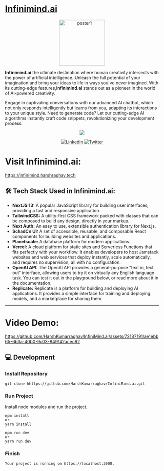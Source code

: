 <p align="center">

# [Infinimind.ai](https://infinimind.harshraghav.tech)

</p>
<p align="center">

<img width="150" alt="poster1" src="https://github.com/HarshKumarraghav/InfiniMind.ai/assets/72187191/dc2c05d0-e0a6-4f36-8017-f73a312223b2">

</p>

**Infinimind.ai** the ultimate destination where human creativity intersects with the power of artificial intelligence. Unleash the full potential of your imagination and bring your ideas to life in ways you've never imagined. With its cutting-edge features,**Infinimind.ai** stands out as a pioneer in the world of AI-powered creativity.

Engage in captivating conversations with our advanced AI chatbot, which not only responds intelligently but learns from you, adapting its interactions to your unique style. Need to generate code? Let our cutting-edge AI algorithms instantly craft code snippets, revolutionizing your development process.

<p align="center">
<img src="https://img.shields.io/badge/Author-@HarshKumarraghav-critical" />
</p>
<div align="center">

[![LinkedIn](https://img.shields.io/badge/LinkedIn-%230077B5.svg?logo=linkedin&logoColor=white)](https://linkedin.com/in/https://www.linkedin.com/in/harsh-kumar-raghav-7285311b9/) [![Twitter](https://img.shields.io/badge/Twitter-%231DA1F2.svg?logo=Twitter&logoColor=white)](https://twitter.com/https://twitter.com/_Harsh_raghav_)

</div>

# Visit Infinimind.ai:

https://infinimind.harshraghav.tech

## 🛠️ Tech Stack Used in Infinimind.ai:

- **NextJS 13:** A popular JavaScript library for building user interfaces, providing a fast and responsive application.
- **TailwindCSS:** A utility-first CSS framework packed with classes that can be composed to build any design, directly in your markup.
- **Next Auth:** An easy to use, extensible authentication library for Next.js.
- **SchadCn UI:** A set of accessible, reusable, and composable React components for building websites and applications.
- **Planetscale:** A database platform for modern applications.
- **Vercel:** A cloud platform for static sites and Serverless Functions that fits perfectly with your workflow. It enables developers to host Jamstack websites and web services that deploy instantly, scale automatically, and requires no supervision, all with no configuration.
- **OpenAI API:** The OpenAI API provides a general-purpose "text in, text out" interface, allowing users to try it on virtually any English language task. You can test it out in the playground below, or read more about it in the documentation.
- **Replicate:** Replicate is a platform for building and deploying AI applications. It provides a simple interface for training and deploying models, and a marketplace for sharing them.

---

# Video Demo:

https://github.com/HarshKumarraghav/InfiniMind.ai/assets/72187191/ae1ebb65-6b3a-40b0-9c03-849142acec92

## 💻 Development

### Install Repository

```git
git clone hhttps://github.com/HarshKumarraghav/InfiniMind.ai.git
```

### Run Project

Install node modules and run the project.

```
npm install
or
yarn install
```

```
npm run dev
or
yarn run dev
```

### Finish

```
Your project is running on https://localhost:3000.
```
